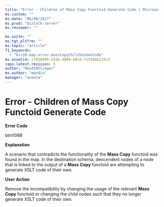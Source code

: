 ```yaml
---
title: "Error - Children of Mass Copy Functoid Generate Code | Microsoft Docs"
ms.custom: ""
ms.date: "06/08/2017"
ms.prod: "biztalk-server"
ms.reviewer: ""

ms.suite: ""
ms.tgt_pltfrm: ""
ms.topic: "article"
f1_keywords: 
  - "bts10.map.error.massCopyChildtenGenCode"
ms.assetid: c791009b-241b-4004-b0c6-f1536bb119c5
caps.latest.revision: 5
author: "MandiOhlinger"
ms.author: "mandia"
manager: "anneta"
---
```

# Error - Children of Mass Copy Functoid Generate Code
**Error Code**  
  
 btm1068  
  
 **Explanation**  
  
 A scenario that contradicts the functionality of the **Mass Copy** functoid was found in the map. In the destination schema, descendent nodes of a node that is linked to the output of a **Mass Copy** functoid are attempting to generate XSLT code of their own.  
  
 **User Action**  
  
 Remove the incompatibility by changing the usage of the relevant **Mass Copy** functoid or changing the child nodes such that they no longer generate XSLT code of their own.